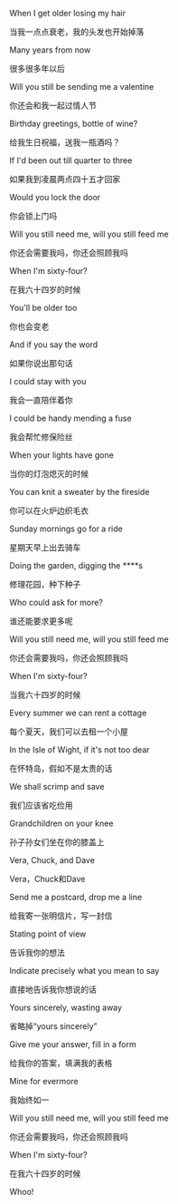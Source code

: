 When I get older losing my hair

当我一点点衰老，我的头发也开始掉落

Many years from now

很多很多年以后

Will you still be sending me a valentine

你还会和我一起过情人节

Birthday greetings, bottle of wine?

给我生日祝福，送我一瓶酒吗？



If I'd been out till quarter to three

如果我到凌晨两点四十五才回家

Would you lock the door

你会锁上门吗

Will you still need me, will you still feed me

你还会需要我吗，你还会照顾我吗

When I'm sixty-four?

在我六十四岁的时候



You'll be older too

你也会变老

And if you say the word

如果你说出那句话

I could stay with you

我会一直陪伴着你



I could be handy mending a fuse

我会帮忙修保险丝

When your lights have gone

当你的灯泡熄灭的时候

You can knit a sweater by the fireside

你可以在火炉边织毛衣

Sunday mornings go for a ride

星期天早上出去骑车



Doing the garden, digging the ****s

修理花园，种下种子

Who could ask for more?

谁还能要求更多呢

Will you still need me, will you still feed me

你还会需要我吗，你还会照顾我吗

When I'm sixty-four?

当我六十四岁的时候



Every summer we can rent a cottage

每个夏天，我们可以去租一个小屋

In the Isle of Wight, if it's not too dear

在怀特岛，假如不是太贵的话

We shall scrimp and save

我们应该省吃俭用

Grandchildren on your knee

孙子孙女们坐在你的膝盖上

Vera, Chuck, and Dave

Vera，Chuck和Dave



Send me a postcard, drop me a line

给我寄一张明信片，写一封信

Stating point of view

告诉我你的想法

Indicate precisely what you mean to say

直接地告诉我你想说的话

Yours sincerely, wasting away

省略掉“yours sincerely”



Give me your answer, fill in a form

给我你的答案，填满我的表格

Mine for evermore

我始终如一

Will you still need me, will you still feed me

你还会需要我吗，你还会照顾我吗

When I'm sixty-four?

在我六十四岁的时候



Whoo!